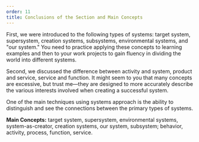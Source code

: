 ```yaml
---
order: 11
title: Conclusions of the Section and Main Concepts
---
```


First, we were introduced to the following types of systems: target system, supersystem, creation systems, subsystems, environmental systems, and "our system." You need to practice applying these concepts to learning examples and then to your work projects to gain fluency in dividing the world into different systems.

Second, we discussed the difference between activity and system, product and service, service and function. It might seem to you that many concepts are excessive, but trust me—they are designed to more accurately describe the various interests involved when creating a successful system.

One of the main techniques using systems approach is the ability to distinguish and see the connections between the primary types of systems.

**Main Concepts:** target system, supersystem, environmental systems, system-as-creator, creation systems, our system, subsystem; behavior, activity, process, function, service.